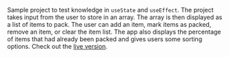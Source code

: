 Sample project to test knowledge in `useState` and `useEffect`. The project takes input from the user to store in an array. The array is then displayed as a list of items to pack. The user can add an item, mark items as packed, remove an item, or clear the item list. The app also displays the percentage of items that had already been packed and gives users some sorting options. Check out the [live version](https://travel-list.norugie.me/).
